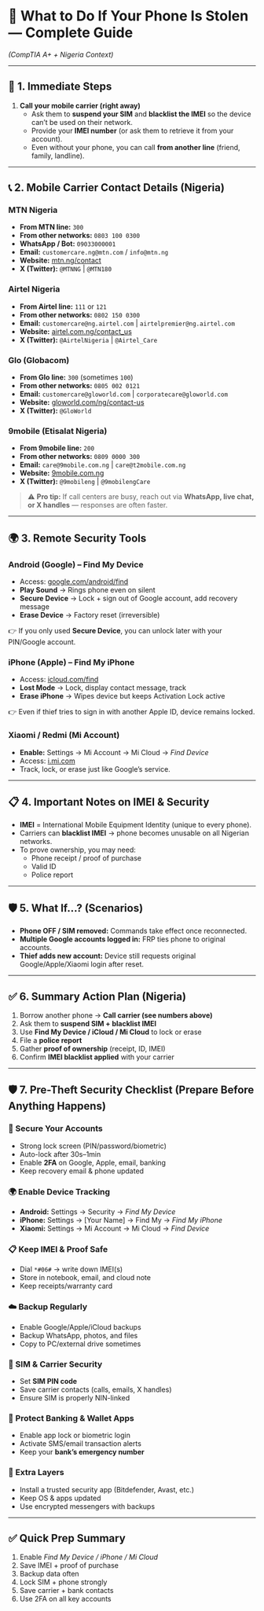 # 📱 What to Do If Your Phone Is Stolen — Complete Guide  
*(CompTIA A+ + Nigeria Context)*

---

## 🔐 1. Immediate Steps

1. **Call your mobile carrier (right away)**  
   - Ask them to **suspend your SIM** and **blacklist the IMEI** so the device can’t be used on their network.  
   - Provide your **IMEI number** (or ask them to retrieve it from your account).  
   - Even without your phone, you can call **from another line** (friend, family, landline).  

---

## 📞 2. Mobile Carrier Contact Details (Nigeria)

### MTN Nigeria  
- **From MTN line:** `300`  
- **From other networks:** `0803 100 0300`  
- **WhatsApp / Bot:** `09033000001`  
- **Email:** `customercare.ng@mtn.com` / `info@mtn.ng`  
- **Website:** [mtn.ng/contact](https://www.mtn.ng/contact/)  
- **X (Twitter):** `@MTNNG` | `@MTN180`  

### Airtel Nigeria  
- **From Airtel line:** `111` or `121`  
- **From other networks:** `0802 150 0300`  
- **Email:** `customercare@ng.airtel.com` | `airtelpremier@ng.airtel.com`  
- **Website:** [airtel.com.ng/contact_us](https://www.airtel.com.ng/contact_us)  
- **X (Twitter):** `@AirtelNigeria` | `@Airtel_Care`  

### Glo (Globacom)  
- **From Glo line:** `300` (sometimes `100`)  
- **From other networks:** `0805 002 0121`  
- **Email:** `customercare@gloworld.com` | `corporatecare@gloworld.com`  
- **Website:** [gloworld.com/ng/contact-us](https://www.gloworld.com/ng/contact-us)  
- **X (Twitter):** `@GloWorld`  

### 9mobile (Etisalat Nigeria)  
- **From 9mobile line:** `200`  
- **From other networks:** `0809 0000 300`  
- **Email:** `care@9mobile.com.ng` | `care@t2mobile.com.ng`  
- **Website:** [9mobile.com.ng](https://9mobile.com.ng)  
- **X (Twitter):** `@9mobileng` | `@9mobilengCare`  

> ⚠️ **Pro tip:** If call centers are busy, reach out via **WhatsApp, live chat, or X handles** — responses are often faster.

---

## 🌍 3. Remote Security Tools

### Android (Google) – Find My Device  
- Access: [google.com/android/find](https://google.com/android/find)  
- **Play Sound** → Rings phone even on silent  
- **Secure Device** → Lock + sign out of Google account, add recovery message  
- **Erase Device** → Factory reset (irreversible)  

👉 If you only used **Secure Device**, you can unlock later with your PIN/Google account.  

### iPhone (Apple) – Find My iPhone  
- Access: [icloud.com/find](https://icloud.com/find)  
- **Lost Mode** → Lock, display contact message, track  
- **Erase iPhone** → Wipes device but keeps Activation Lock active  

👉 Even if thief tries to sign in with another Apple ID, device remains locked.  

### Xiaomi / Redmi (Mi Account)  
- **Enable:** Settings → Mi Account → Mi Cloud → *Find Device*  
- Access: [i.mi.com](https://i.mi.com)  
- Track, lock, or erase just like Google’s service.  

---

## 📋 4. Important Notes on IMEI & Security

- **IMEI** = International Mobile Equipment Identity (unique to every phone).  
- Carriers can **blacklist IMEI** → phone becomes unusable on all Nigerian networks.  
- To prove ownership, you may need:  
  - Phone receipt / proof of purchase  
  - Valid ID  
  - Police report  

---

## 🛡️ 5. What If…? (Scenarios)

- **Phone OFF / SIM removed:** Commands take effect once reconnected.  
- **Multiple Google accounts logged in:** FRP ties phone to original accounts.  
- **Thief adds new account:** Device still requests original Google/Apple/Xiaomi login after reset.  

---

## ✅ 6. Summary Action Plan (Nigeria)

1. Borrow another phone → **Call carrier (see numbers above)**  
2. Ask them to **suspend SIM + blacklist IMEI**  
3. Use **Find My Device / iCloud / Mi Cloud** to lock or erase  
4. File a **police report**  
5. Gather **proof of ownership** (receipt, ID, IMEI)  
6. Confirm **IMEI blacklist applied** with your carrier  

---

## 🛡️ 7. Pre-Theft Security Checklist (Prepare Before Anything Happens)

### 🔑 Secure Your Accounts
- Strong lock screen (PIN/password/biometric)  
- Auto-lock after 30s–1min  
- Enable **2FA** on Google, Apple, email, banking  
- Keep recovery email & phone updated  

### 🌍 Enable Device Tracking
- **Android:** Settings → Security → *Find My Device*  
- **iPhone:** Settings → [Your Name] → Find My → *Find My iPhone*  
- **Xiaomi:** Settings → Mi Account → Mi Cloud → *Find Device*  

### 📋 Keep IMEI & Proof Safe
- Dial `*#06#` → write down IMEI(s)  
- Store in notebook, email, and cloud note  
- Keep receipts/warranty card  

### ☁️ Backup Regularly
- Enable Google/Apple/iCloud backups  
- Backup WhatsApp, photos, and files  
- Copy to PC/external drive sometimes  

### 📱 SIM & Carrier Security
- Set **SIM PIN code**  
- Save carrier contacts (calls, emails, X handles)  
- Ensure SIM is properly NIN-linked  

### 🏦 Protect Banking & Wallet Apps
- Enable app lock or biometric login  
- Activate SMS/email transaction alerts  
- Keep your **bank’s emergency number**  

### 🔔 Extra Layers
- Install a trusted security app (Bitdefender, Avast, etc.)  
- Keep OS & apps updated  
- Use encrypted messengers with backups  

---

## ✅ Quick Prep Summary
1. Enable *Find My Device / iPhone / Mi Cloud*  
2. Save IMEI + proof of purchase  
3. Backup data often  
4. Lock SIM + phone strongly  
5. Save carrier + bank contacts  
6. Use 2FA on all key accounts
